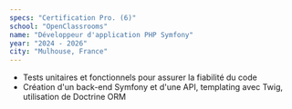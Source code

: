 ```yaml
---
specs: "Certification Pro. (6)"
school: "OpenClassrooms"
name: "Développeur d'application PHP Symfony"
year: "2024 - 2026"
city: "Mulhouse, France"
---
```


- Tests unitaires et fonctionnels pour assurer la fiabilité du code
- Création d'un back-end Symfony et d'une API, templating avec Twig, utilisation de Doctrine ORM
